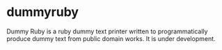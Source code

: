 dummyruby
=========

Dummy Ruby is a ruby dummy text printer written to programmatically produce dummy text from public domain works. It is under development. 